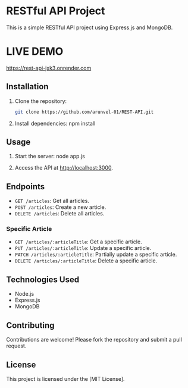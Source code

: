 # RESTful API Project

This is a simple RESTful API project using Express.js and MongoDB.

# LIVE DEMO

https://rest-api-jxk3.onrender.com

## Installation

1. Clone the repository:

   ```bash
   git clone https://github.com/arunvel-01/REST-API.git

2. Install dependencies:
npm install

## Usage

1. Start the server:
node app.js

2. Access the API at [http://localhost:3000](http://localhost:3000).

## Endpoints

- `GET /articles`: Get all articles.
- `POST /articles`: Create a new article.
- `DELETE /articles`: Delete all articles.

### Specific Article

- `GET /articles/:articleTitle`: Get a specific article.
- `PUT /articles/:articleTitle`: Update a specific article.
- `PATCH /articles/:articleTitle`: Partially update a specific article.
- `DELETE /articles/:articleTitle`: Delete a specific article.

## Technologies Used

- Node.js
- Express.js
- MongoDB

## Contributing

Contributions are welcome! Please fork the repository and submit a pull request.

## License

This project is licensed under the [MIT License].
